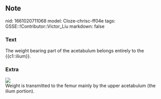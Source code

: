 ## Note
nid: 1661020711068
model: Cloze-chrisc-ff04e
tags: GSSE::!Contributor::Victor_Liu
markdown: false

### Text
The weight bearing part of the acetabulum belongs entirely to the {{c1::ilium}}.

### Extra
<div><img src=
"paste-0df0bd0d056f9b8edf9322f76ab31e96f43060af.jpg"></div>
<div>
  Weight is transmitted to the femur mainly by the upper acetabulum
  (the ilium portion).
</div>
